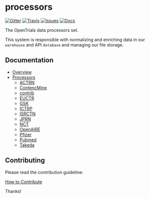 # processors

[![Gitter](https://img.shields.io/gitter/room/opentrials/chat.svg)](https://gitter.im/opentrials/chat)
[![Travis](https://img.shields.io/travis/opentrials/processors/master.svg)](https://travis-ci.org/opentrials/processors)
[![Issues](https://img.shields.io/badge/issue-tracker-orange.svg)](https://github.com/opentrials/opentrials/issues)
[![Docs](https://img.shields.io/badge/docs-latest-blue.svg)](http://docs.opentrials.net/en/latest/developers/)

The OpenTrials data processors set.

This system is responsible with normalizing and enriching data in our `warehouse` and API `database` and managing our file storage.

## Documentation

- [Overview](docs/overview.md)
- [Processors](docs/processors/)
    - [ACTRN](docs/processors/actrn.md)
    - [ContencMine](docs/exporter/translators/contentmine.md)
    - [contrib](docs/exporter/translators/contrib.md)
    - [EUCTR](docs/processors/euctr.md)
    - [GSK](docs/processors/gsk.md)
    - [ICTRP](docs/processors/ictrp.md)
    - [ISRCTN](docs/processors/isrctn.md)
    - [JPRN](docs/processors/jprn.md)
    - [NCT](docs/processors/nct.md)
    - [OpenAIRE](docs/exporter/translators/openaire.md)
    - [Pfizer](docs/processors/pfizer.md)
    - [Pubmed](docs/processors/pubmed.md)
    - [Takeda](docs/processors/takeda.md)

## Contributing

Please read the contribution guideline:

[How to Contribute](CONTRIBUTING.md)

Thanks!
